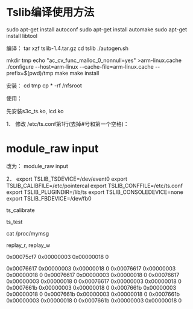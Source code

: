 # Tslib编译使用方法

sudo apt-get install autoconf
sudo apt-get install automake
sudo apt-get install libtool

编译：
tar xzf tslib-1.4.tar.gz
cd tslib
./autogen.sh 

mkdir tmp
echo "ac_cv_func_malloc_0_nonnull=yes" >arm-linux.cache
./configure --host=arm-linux --cache-file=arm-linux.cache --prefix=$(pwd)/tmp
make
make install

安装：
cd tmp
cp * -rf /nfsroot

使用：

先安装s3c_ts.ko, lcd.ko

1．
修改 /etc/ts.conf第1行(去掉#号和第一个空格)：
# module_raw input
改为：
module_raw input

2．
export TSLIB_TSDEVICE=/dev/event0
export TSLIB_CALIBFILE=/etc/pointercal
export TSLIB_CONFFILE=/etc/ts.conf
export TSLIB_PLUGINDIR=/lib/ts
export TSLIB_CONSOLEDEVICE=none
export TSLIB_FBDEVICE=/dev/fb0

ts_calibrate

ts_test

cat /proc/mymsg 

replay_r, replay_w

  		
0x00075cf7 0x00000003 0x00000018 0

0x00076617 0x00000003 0x00000018 0
0x00076617 0x00000003 0x00000018 0
0x00076617 0x00000003 0x00000018 0
0x00076617 0x00000003 0x00000018 0
0x00076617 0x00000003 0x00000018 0
0x0007661b 0x00000003 0x00000018 0
0x0007661b 0x00000003 0x00000018 0
0x0007661b 0x00000003 0x00000018 0
0x0007661b 0x00000003 0x00000018 0
0x0007661b 0x00000003 0x00000018 0